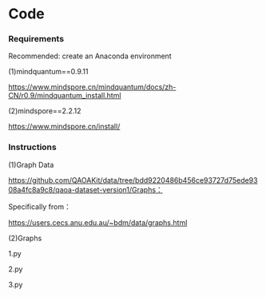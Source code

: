 # Code


### Requirements

Recommended: create an Anaconda environment

(1)mindquantum==0.9.11

https://www.mindspore.cn/mindquantum/docs/zh-CN/r0.9/mindquantum_install.html

(2)mindspore==2.2.12

https://www.mindspore.cn/install/


### Instructions

(1)Graph Data

https://github.com/QAOAKit/data/tree/bdd9220486b456ce93727d75ede9308a4fc8a9c8/qaoa-dataset-version1/Graphs：

Specifically from：

https://users.cecs.anu.edu.au/~bdm/data/graphs.html

(2)Graphs

1.py

2.py

3.py
